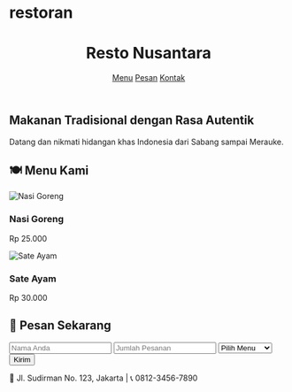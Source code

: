 # restoran
<!DOCTYPE html>
<html lang="id">
<head>
  <meta charset="UTF-8">
  <meta name="viewport" content="width=device-width, initial-scale=1">
  <title>Resto Nusantara</title>
  <link rel="stylesheet" href="style.css">
</head>
<body>
  <header>
    <h1>Resto Nusantara</h1>
    <nav>
      <a href="#menu">Menu</a>
      <a href="#order">Pesan</a>
      <a href="#contact">Kontak</a>
    </nav>
  </header>

  <section class="hero">
    <h2>Makanan Tradisional dengan Rasa Autentik</h2>
    <p>Datang dan nikmati hidangan khas Indonesia dari Sabang sampai Merauke.</p>
  </section>

  <section id="menu">
    <h2>🍽 Menu Kami</h2>
    <div class="menu-items">
      <div class="item">
        <img src="https://via.placeholder.com/150" alt="Nasi Goreng">
        <h3>Nasi Goreng</h3>
        <p>Rp 25.000</p>
      </div>
      <div class="item">
        <img src="https://via.placeholder.com/150" alt="Sate Ayam">
        <h3>Sate Ayam</h3>
        <p>Rp 30.000</p>
      </div>
    </div>
  </section>

  <section id="order">
    <h2>📝 Pesan Sekarang</h2>
    <form>
      <input type="text" placeholder="Nama Anda" required>
      <input type="number" placeholder="Jumlah Pesanan" required>
      <select required>
        <option disabled selected>Pilih Menu</option>
        <option>Nasi Goreng</option>
        <option>Sate Ayam</option>
      </select>
      <button type="submit">Kirim</button>
    </form>
  </section>

  <footer id="contact">
    <p>📍 Jl. Sudirman No. 123, Jakarta | 📞 0812-3456-7890</p>
  </footer>
</body>
</html>
